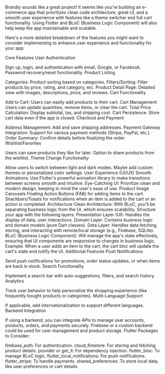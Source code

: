 Brandly sounds like a great project! It seems like you're building an
e-commerce app that prioritizes clean code architecture, great UI, and a
smooth user experience with features like a theme switcher and full cart
functionality. Using Flutter and BLoC (Business Logic Component) will
also help keep the app maintainable and scalable.

Here's a more detailed breakdown of the features you might want to
consider implementing to enhance user experience and functionality for
your app:

Core Features User Authentication

Sign up, login, and authentication with email, Google, or Facebook.
Password recovery/reset functionality. Product Listing

Categories: Product sorting based on categories. Filters/Sorting: Filter
products by price, rating, and category, etc. Product Detail Page:
Detailed view with images, descriptions, price, and reviews. Cart
Functionality

Add to Cart: Users can easily add products to their cart. Cart
Management: Users can update quantities, remove items, or clear the
cart. Total Price Calculation: Display subtotal, tax, and shipping cost.
Cart Persistence: Store cart data even if the app is closed. Checkout
and Payment

Address Management: Add and save shipping addresses. Payment Gateway
Integration: Support for various payment methods (Stripe, PayPal, etc.).
Order Summary: Confirm details before finalizing the order.
Wishlist/Favorites

Users can save products they like for later. Option to share products
from the wishlist. Theme Change Functionality

Allow users to switch between light and dark modes. Maybe add custom
themes or personalized color settings. User Experience (UI/UX) Smooth
Animations: Use Flutter's powerful animation library to make transitions
between screens smooth and intuitive. Eye-Catching UI: Prioritize clean
and modern design, keeping in mind the user's ease of use. Product Image
Carousels Floating Action Buttons (FAB) for adding items to the cart.
Snackbars/Toasts for notifications when an item is added to the cart or
an action is completed. Architecture Clean Architecture: With BLoC,
you'll be separating business logic from the UI, which ensures
scalability. Structure your app with the following layers: Presentation
Layer (UI): Handles the display of data, user interactions. Domain
Layer: Contains business logic and domain models (pure Dart classes).
Data Layer: Handles data fetching, storing, and interacting with
remote/local storage (e.g., Firebase, SQLite). BLoC (Business Logic
Component): Will manage the app's state effectively, ensuring that UI
components are responsive to changes in business logic. Example: When a
user adds an item to the cart, the cart bloc will update the cart's
state and notify the UI. Additional Features Push Notifications

Send push notifications for promotions, order status updates, or when
items are back in stock. Search Functionality

Implement a search bar with auto-suggestions, filters, and search
history. Analytics

Track user behavior to help personalize the shopping experience (like
frequently bought products or categories). Multi-Language Support

If applicable, add internationalization to support different languages.
Backend Integration

If using a backend, you can integrate APIs to manage user accounts,
products, orders, and payments securely. Firebase or a custom backend
could be used for user management and product storage. Flutter Packages
to Consider:

firebase_auth: For authentication. cloud_firestore: For storing and
fetching product details. provider or get_it: For dependency injection.
flutter_bloc: To manage BLoC logic. flutter_local_notifications: For
push notifications. flutter_stripe: To handle payments.
shared_preferences: To store local data, like user preferences or cart
details.
